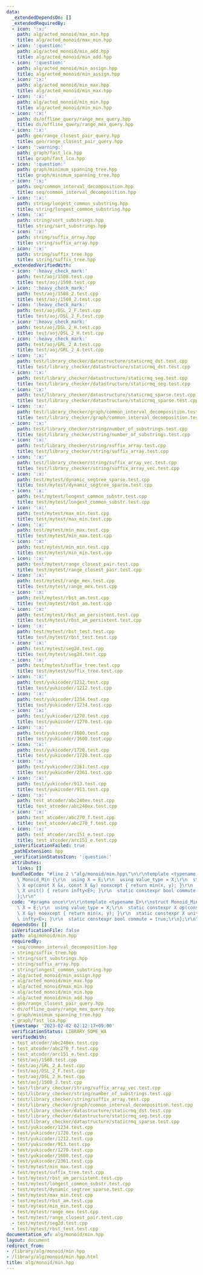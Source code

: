 ```yaml
---
data:
  _extendedDependsOn: []
  _extendedRequiredBy:
  - icon: ':x:'
    path: alg/acted_monoid/max_min.hpp
    title: alg/acted_monoid/max_min.hpp
  - icon: ':question:'
    path: alg/acted_monoid/min_add.hpp
    title: alg/acted_monoid/min_add.hpp
  - icon: ':question:'
    path: alg/acted_monoid/min_assign.hpp
    title: alg/acted_monoid/min_assign.hpp
  - icon: ':x:'
    path: alg/acted_monoid/min_max.hpp
    title: alg/acted_monoid/min_max.hpp
  - icon: ':x:'
    path: alg/acted_monoid/min_min.hpp
    title: alg/acted_monoid/min_min.hpp
  - icon: ':x:'
    path: ds/offline_query/range_mex_query.hpp
    title: ds/offline_query/range_mex_query.hpp
  - icon: ':x:'
    path: geo/range_closest_pair_query.hpp
    title: geo/range_closest_pair_query.hpp
  - icon: ':warning:'
    path: graph/fast_lca.hpp
    title: graph/fast_lca.hpp
  - icon: ':question:'
    path: graph/minimum_spanning_tree.hpp
    title: graph/minimum_spanning_tree.hpp
  - icon: ':x:'
    path: seq/common_interval_decomposition.hpp
    title: seq/common_interval_decomposition.hpp
  - icon: ':x:'
    path: string/longest_common_substring.hpp
    title: string/longest_common_substring.hpp
  - icon: ':x:'
    path: string/sort_substrings.hpp
    title: string/sort_substrings.hpp
  - icon: ':x:'
    path: string/suffix_array.hpp
    title: string/suffix_array.hpp
  - icon: ':x:'
    path: string/suffix_tree.hpp
    title: string/suffix_tree.hpp
  _extendedVerifiedWith:
  - icon: ':heavy_check_mark:'
    path: test/aoj/1508.test.cpp
    title: test/aoj/1508.test.cpp
  - icon: ':heavy_check_mark:'
    path: test/aoj/1508_2.test.cpp
    title: test/aoj/1508_2.test.cpp
  - icon: ':heavy_check_mark:'
    path: test/aoj/DSL_2_F.test.cpp
    title: test/aoj/DSL_2_F.test.cpp
  - icon: ':heavy_check_mark:'
    path: test/aoj/DSL_2_H.test.cpp
    title: test/aoj/DSL_2_H.test.cpp
  - icon: ':heavy_check_mark:'
    path: test/aoj/GRL_2_A.test.cpp
    title: test/aoj/GRL_2_A.test.cpp
  - icon: ':x:'
    path: test/library_checker/datastructure/staticrmq_dst.test.cpp
    title: test/library_checker/datastructure/staticrmq_dst.test.cpp
  - icon: ':x:'
    path: test/library_checker/datastructure/staticrmq_seg.test.cpp
    title: test/library_checker/datastructure/staticrmq_seg.test.cpp
  - icon: ':x:'
    path: test/library_checker/datastructure/staticrmq_sparse.test.cpp
    title: test/library_checker/datastructure/staticrmq_sparse.test.cpp
  - icon: ':x:'
    path: test/library_checker/graph/common_interval_decomposition.test.cpp
    title: test/library_checker/graph/common_interval_decomposition.test.cpp
  - icon: ':x:'
    path: test/library_checker/string/number_of_substrings.test.cpp
    title: test/library_checker/string/number_of_substrings.test.cpp
  - icon: ':x:'
    path: test/library_checker/string/suffix_array.test.cpp
    title: test/library_checker/string/suffix_array.test.cpp
  - icon: ':x:'
    path: test/library_checker/string/suffix_array_vec.test.cpp
    title: test/library_checker/string/suffix_array_vec.test.cpp
  - icon: ':x:'
    path: test/mytest/dynamic_segtree_sparse.test.cpp
    title: test/mytest/dynamic_segtree_sparse.test.cpp
  - icon: ':x:'
    path: test/mytest/longest_common_substr.test.cpp
    title: test/mytest/longest_common_substr.test.cpp
  - icon: ':x:'
    path: test/mytest/max_min.test.cpp
    title: test/mytest/max_min.test.cpp
  - icon: ':x:'
    path: test/mytest/min_max.test.cpp
    title: test/mytest/min_max.test.cpp
  - icon: ':x:'
    path: test/mytest/min_min.test.cpp
    title: test/mytest/min_min.test.cpp
  - icon: ':x:'
    path: test/mytest/range_closest_pair.test.cpp
    title: test/mytest/range_closest_pair.test.cpp
  - icon: ':x:'
    path: test/mytest/range_mex.test.cpp
    title: test/mytest/range_mex.test.cpp
  - icon: ':x:'
    path: test/mytest/rbst_am.test.cpp
    title: test/mytest/rbst_am.test.cpp
  - icon: ':x:'
    path: test/mytest/rbst_am_persistent.test.cpp
    title: test/mytest/rbst_am_persistent.test.cpp
  - icon: ':x:'
    path: test/mytest/rbst_test.test.cpp
    title: test/mytest/rbst_test.test.cpp
  - icon: ':x:'
    path: test/mytest/seg2d.test.cpp
    title: test/mytest/seg2d.test.cpp
  - icon: ':x:'
    path: test/mytest/suffix_tree.test.cpp
    title: test/mytest/suffix_tree.test.cpp
  - icon: ':x:'
    path: test/yukicoder/1212.test.cpp
    title: test/yukicoder/1212.test.cpp
  - icon: ':x:'
    path: test/yukicoder/1234.test.cpp
    title: test/yukicoder/1234.test.cpp
  - icon: ':x:'
    path: test/yukicoder/1270.test.cpp
    title: test/yukicoder/1270.test.cpp
  - icon: ':x:'
    path: test/yukicoder/1600.test.cpp
    title: test/yukicoder/1600.test.cpp
  - icon: ':x:'
    path: test/yukicoder/1720.test.cpp
    title: test/yukicoder/1720.test.cpp
  - icon: ':x:'
    path: test/yukicoder/2361.test.cpp
    title: test/yukicoder/2361.test.cpp
  - icon: ':x:'
    path: test/yukicoder/913.test.cpp
    title: test/yukicoder/913.test.cpp
  - icon: ':x:'
    path: test_atcoder/abc240ex.test.cpp
    title: test_atcoder/abc240ex.test.cpp
  - icon: ':x:'
    path: test_atcoder/abc270_f.test.cpp
    title: test_atcoder/abc270_f.test.cpp
  - icon: ':x:'
    path: test_atcoder/arc151_e.test.cpp
    title: test_atcoder/arc151_e.test.cpp
  _isVerificationFailed: true
  _pathExtension: hpp
  _verificationStatusIcon: ':question:'
  attributes:
    links: []
  bundledCode: "#line 2 \"alg/monoid/min.hpp\"\n\r\ntemplate <typename E>\r\nstruct\
    \ Monoid_Min {\r\n  using X = E;\r\n  using value_type = X;\r\n  static constexpr\
    \ X op(const X &x, const X &y) noexcept { return min(x, y); }\r\n  static constexpr\
    \ X unit() { return infty<E>; }\r\n  static constexpr bool commute = true;\r\n\
    };\r\n"
  code: "#pragma once\r\n\r\ntemplate <typename E>\r\nstruct Monoid_Min {\r\n  using\
    \ X = E;\r\n  using value_type = X;\r\n  static constexpr X op(const X &x, const\
    \ X &y) noexcept { return min(x, y); }\r\n  static constexpr X unit() { return\
    \ infty<E>; }\r\n  static constexpr bool commute = true;\r\n};\r\n"
  dependsOn: []
  isVerificationFile: false
  path: alg/monoid/min.hpp
  requiredBy:
  - seq/common_interval_decomposition.hpp
  - string/suffix_tree.hpp
  - string/sort_substrings.hpp
  - string/suffix_array.hpp
  - string/longest_common_substring.hpp
  - alg/acted_monoid/min_assign.hpp
  - alg/acted_monoid/min_max.hpp
  - alg/acted_monoid/max_min.hpp
  - alg/acted_monoid/min_min.hpp
  - alg/acted_monoid/min_add.hpp
  - geo/range_closest_pair_query.hpp
  - ds/offline_query/range_mex_query.hpp
  - graph/minimum_spanning_tree.hpp
  - graph/fast_lca.hpp
  timestamp: '2023-02-02 02:12:17+09:00'
  verificationStatus: LIBRARY_SOME_WA
  verifiedWith:
  - test_atcoder/abc240ex.test.cpp
  - test_atcoder/abc270_f.test.cpp
  - test_atcoder/arc151_e.test.cpp
  - test/aoj/1508.test.cpp
  - test/aoj/GRL_2_A.test.cpp
  - test/aoj/DSL_2_F.test.cpp
  - test/aoj/DSL_2_H.test.cpp
  - test/aoj/1508_2.test.cpp
  - test/library_checker/string/suffix_array_vec.test.cpp
  - test/library_checker/string/number_of_substrings.test.cpp
  - test/library_checker/string/suffix_array.test.cpp
  - test/library_checker/graph/common_interval_decomposition.test.cpp
  - test/library_checker/datastructure/staticrmq_dst.test.cpp
  - test/library_checker/datastructure/staticrmq_seg.test.cpp
  - test/library_checker/datastructure/staticrmq_sparse.test.cpp
  - test/yukicoder/1234.test.cpp
  - test/yukicoder/1720.test.cpp
  - test/yukicoder/1212.test.cpp
  - test/yukicoder/913.test.cpp
  - test/yukicoder/1270.test.cpp
  - test/yukicoder/1600.test.cpp
  - test/yukicoder/2361.test.cpp
  - test/mytest/min_max.test.cpp
  - test/mytest/suffix_tree.test.cpp
  - test/mytest/rbst_am_persistent.test.cpp
  - test/mytest/longest_common_substr.test.cpp
  - test/mytest/dynamic_segtree_sparse.test.cpp
  - test/mytest/max_min.test.cpp
  - test/mytest/rbst_am.test.cpp
  - test/mytest/min_min.test.cpp
  - test/mytest/range_mex.test.cpp
  - test/mytest/range_closest_pair.test.cpp
  - test/mytest/seg2d.test.cpp
  - test/mytest/rbst_test.test.cpp
documentation_of: alg/monoid/min.hpp
layout: document
redirect_from:
- /library/alg/monoid/min.hpp
- /library/alg/monoid/min.hpp.html
title: alg/monoid/min.hpp
---
```

